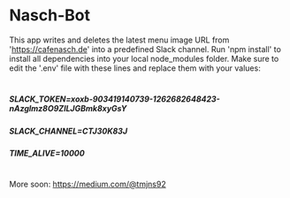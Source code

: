 # Nasch-Bot
This app writes and deletes the latest menu image URL from 'https://cafenasch.de' into a predefined Slack channel.
Run 'npm install' to install all dependencies into your local node_modules folder. Make sure to edit the '.env' file with these lines and replace them with your values:
#
##### SLACK_TOKEN=xoxb-903419140739-1262682648423-nAzglmz8O9ZlLJGBmk8xyGsY
##### SLACK_CHANNEL=CTJ30K83J
##### TIME_ALIVE=10000
#

More soon: https://medium.com/@tmjns92
